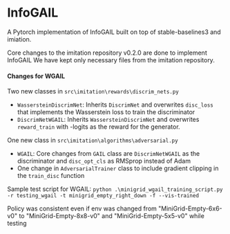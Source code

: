 # InfoGAIL

A Pytorch implementation of InfoGAIL built on top of stable-baselines3 and imiation. 

Core changes to the imitation repository v0.2.0 are done to implement InfoGAIL 
We have kept only necessary files from the imitation repository. 





#### Changes for WGAIL 
Two new classes in ``src\imitation\rewards\discrim_nets.py``
* ``WassersteinDiscrimNet``: Inherits ``DiscrimNet`` and overwrites ``disc_loss`` that implements the Wasserstein loss to train the discriminator
* ``DiscrimNetWGAIL``: Inherits ``WassersteinDiscrimNet`` and overwrites ``reward_train`` with -logits as the reward for the generator. 

One new class in ``src\imitation\algorithms\adversarial.py``
* ``WGAIL``: Core changes from ``GAIL`` class are ``DiscrimNetWGAIL`` as the discriminator and ``disc_opt_cls`` as RMSprop instead of Adam
* One change in ``AdversarialTrainer`` class to include gradient clipping in the ``train_disc`` function

Sample test script for WGAIL: ``python .\minigrid_wgail_training_script.py -r testing_wgail -t minigrid_empty_right_down -f --vis-trained ``

Policy was consistent even if env was changed from "MiniGrid-Empty-6x6-v0" to "MiniGrid-Empty-8x8-v0" and "MiniGrid-Empty-5x5-v0" while testing